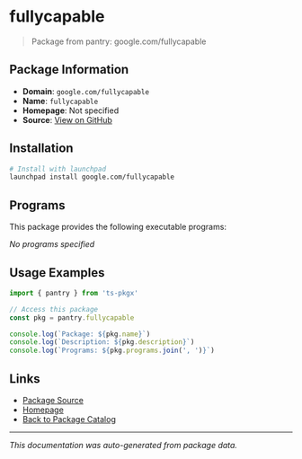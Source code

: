 # fullycapable

> Package from pantry: google.com/fullycapable

## Package Information

- **Domain**: `google.com/fullycapable`
- **Name**: `fullycapable`
- **Homepage**: Not specified
- **Source**: [View on GitHub](https://github.com/pkgxdev/pantry/tree/main/projects/google.com/fullycapable/package.yml)

## Installation

```bash
# Install with launchpad
launchpad install google.com/fullycapable
```

## Programs

This package provides the following executable programs:

*No programs specified*

## Usage Examples

```typescript
import { pantry } from 'ts-pkgx'

// Access this package
const pkg = pantry.fullycapable

console.log(`Package: ${pkg.name}`)
console.log(`Description: ${pkg.description}`)
console.log(`Programs: ${pkg.programs.join(', ')}`)
```

## Links

- [Package Source](https://github.com/pkgxdev/pantry/tree/main/projects/google.com/fullycapable/package.yml)
- [Homepage](#)
- [Back to Package Catalog](../../../package-catalog.md)

---

*This documentation was auto-generated from package data.*

